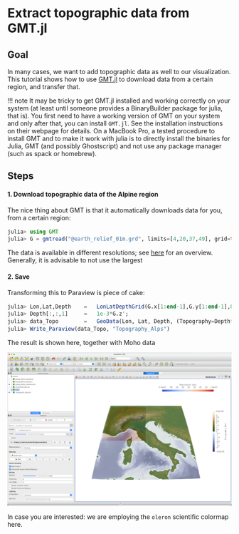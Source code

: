 # Extract topographic data from GMT.jl

## Goal

In many cases, we want to add topographic data as well to our visualization. This tutorial shows how to use [GMT.jl](https://github.com/GenericMappingTools/GMT.jl) to download data from a certain region, and transfer that.

!!! note
    It may be tricky to get GMT.jl installed and working correctly on your system (at least until someone provides a BinaryBuilder package for julia, that is). You first need to have a working version of GMT on your system and only after that, you can install `GMT.jl`. See the installation instructions on their webpage for details.
    On a MacBook Pro, a tested procedure to install GMT and to make it work with julia is to directly install the binaries for Julia, GMT (and possibly Ghostscript) and not use any package manager (such as spack or homebrew).


## Steps

#### 1. Download topographic data of the Alpine region

The nice thing about GMT is that it automatically downloads data for you, from a certain region:

```julia
julia> using GMT
julia> G = gmtread("@earth_relief_01m.grd", limits=[4,20,37,49], grid=true);
```
The data is available in different resolutions; see [here](http://gmt.soest.hawaii.edu/doc/latest/grdimage.html) for an overview. Generally, it is advisable to not use the largest

#### 2. Save

Transforming this to Paraview is piece of cake:

```julia
julia> Lon,Lat,Depth    =   LonLatDepthGrid(G.x[1:end-1],G.y[1:end-1],0);
julia> Depth[:,:,1]     =   1e-3*G.z';
julia> data_Topo        =   GeoData(Lon, Lat, Depth, (Topography=Depth*km,))
julia> Write_Paraview(data_Topo, "Topography_Alps")
```
The result is shown here, together with Moho data

![Tutorial_GMT_topography](../assets/img/Tutorial_GMT_topography.png)

In case you are interested: we are employing the `oleron` scientific colormap here.
